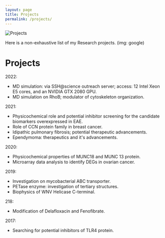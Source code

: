 ```yaml
---
layout: page
title: Projects
permalink: /projects/
---
```

![Projects](/web/images/projects.png)

Here is a non-exhaustive list of my Research projects. (img: google)

# Projects

2022: 
- MD simulation: via SSH@science outreach server; access: 12 Intel Xeon E5 cores, and an NVIDIA GTX 2080 GPU.<br>
- MD simulation on RhoB; modulator of cytoskeleton organization. <br>

2021: 
- Physicochemical role and potential inhibitor screening for the candidate biomarkers overexpressed in EAE.<br>
- Role of CCN protein family in breast cancer.<br>
- Idipathic pulmonary fibrosis; potential therapeutic advancements.<br>
- Ependymoma: therapeutics and it's advancements.<br>

2020:
- Physicochemical properties of MUNC18 and MUNC 13 protein.<br>
- Microarray data analysis to identify DEGs in ovarian cancer.<br>

2019:
- Investigation on mycobacterial ABC transporter.<br>
- PETase enzyme: investigation of tertiary structures.<br>
- Biophysics of WNV Helicase C-terminal.<br>

218: 
- Modification of Delafloxacin and Fenofibrate.<br>

2017:
- Searching for potential inhibitors of TLR4 protein.<br>
